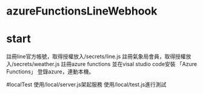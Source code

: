 # azureFunctionsLineWebhook

# start 
註冊line官方帳號，取得授權放入/secrets/line.js
註冊氣象局會員，取得授權放入/secrets/weather.js
註冊azure functions 並在visal studio code安裝 「Azure Functions」
登錄azure，連動本機。

#localTest
使用/local/server.js架起服務
使用/local/test.js進行測試
